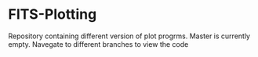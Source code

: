 # FITS-Plotting
Repository containing different version of plot progrms.
Master is currently empty. Navegate to different branches to view the code
